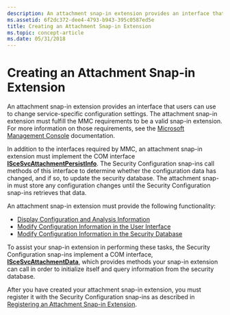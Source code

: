 ```yaml
---
description: An attachment snap-in extension provides an interface that users can use to change service-specific configuration settings.
ms.assetid: 6f2dc372-dee4-4793-b943-395c0587ed5e
title: Creating an Attachment Snap-in Extension
ms.topic: concept-article
ms.date: 05/31/2018
---
```


# Creating an Attachment Snap-in Extension

An attachment snap-in extension provides an interface that users can use to change service-specific configuration settings. The attachment snap-in extension must fulfill the MMC requirements to be a valid snap-in extension. For more information on those requirements, see the [Microsoft Management Console](/previous-versions/windows/desktop/mmc/microsoft-management-console-start-page) documentation.

In addition to the interfaces required by MMC, an attachment snap-in extension must implement the COM interface [**ISceSvcAttachmentPersistInfo**](/windows/desktop/api/Scesvc/nn-scesvc-iscesvcattachmentpersistinfo). The Security Configuration snap-ins call methods of this interface to determine whether the configuration data has changed, and if so, to update the security database. The attachment snap-in must store any configuration changes until the Security Configuration snap-ins retrieves that data.

An attachment snap-in extension must provide the following functionality:

-   [Display Configuration and Analysis Information](displaying-configuration-and-analysis-information.md)
-   [Modify Configuration Information in the User Interface](modifying-configuration-information-in-the-user-interface.md)
-   [Modify Configuration Information in the Security Database](modifying-configuration-information-in-the-database.md)

To assist your snap-in extension in performing these tasks, the Security Configuration snap-ins implement a COM interface, [**ISceSvcAttachmentData**](/windows/desktop/api/Scesvc/nn-scesvc-iscesvcattachmentdata), which provides methods your snap-in extension can call in order to initialize itself and query information from the security database.

After you have created your attachment snap-in extension, you must register it with the Security Configuration snap-ins as described in [Registering an Attachment Snap-in Extension](registering-an-attachment-snap-in-extension.md).

 

 
